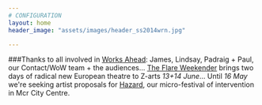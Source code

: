 ```yaml
---
# CONFIGURATION
layout: home
header_image: "assets/images/header_ss2014wrn.jpg"

---
```

###Thanks to all involved in [Works Ahead](/current/2014-worksahead): James, Lindsay, Padraig + Paul, our Contact/WoW team + the audiences… [The Flare Weekender](/current/2014-flare) brings two days of radical new European theatre to Z-arts *13+14 June*… Until *16 May* we're seeking artist proposals for [Hazard](/current/2014-hazard), our micro-festival of intervention in Mcr City Centre.
